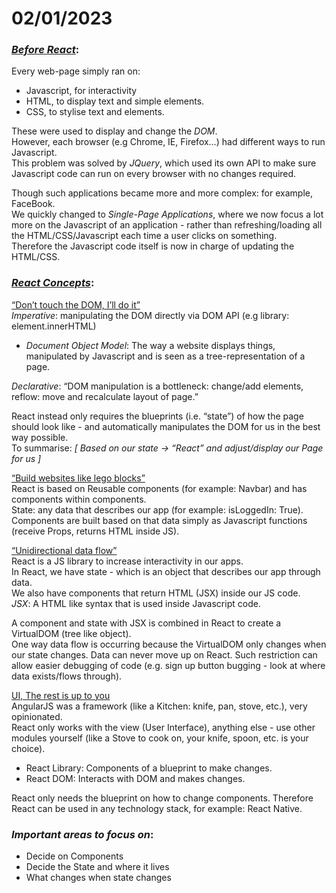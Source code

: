 # 02/01/2023

### *<u>Before React</u>*:
Every web-page simply ran on:<br>
* Javascript, for interactivity
* HTML, to display text and simple elements.
* CSS, to stylise text and elements.

These were used to display and change the _DOM_.<br>
However, each browser (e.g Chrome, IE, Firefox…) had different ways to run Javascript.<br>
This problem was solved by _JQuery_, which used its own API to make sure Javascript code can run on every browser with no changes required.<br> 

Though such applications became more and more complex: for example, FaceBook.<br> 
We quickly changed to _Single-Page Applications_, where we now focus a lot more on the Javascript of an application - rather than refreshing/loading all the HTML/CSS/Javascript each time a user clicks on something.<br> Therefore the Javascript code itself is now in charge of updating the HTML/CSS.<br>

### *<u>React Concepts</u>*:<br>
<u>“Don’t touch the DOM, I’ll do it”</u><br>
_Imperative_: manipulating the DOM directly via DOM API (e.g library: element.innerHTML)<br>
* _Document Object Model_: The way a website displays things, manipulated by Javascript and is seen as a tree-representation of a page. <br> 

_Declarative_: “DOM manipulation is a bottleneck: change/add elements, reflow: move and recalculate layout of page.”<br>

React instead only requires the blueprints (i.e. “state”) of how the page should look like - and automatically manipulates the DOM for us in the best way possible.<br>
To summarise: *[ Based on our state -> “React” and adjust/display our Page for us ]*<br>

<u>“Build websites like lego blocks”</u><br>
React is based on Reusable components (for example: Navbar) and has components within components.<br> 
State: any data that describes our app (for example: isLoggedIn: True).<br>
Components are built based on that data simply as Javascript functions (receive Props, returns HTML inside JS).<br> 

<u>“Unidirectional data flow”</u><br>
React is a JS library to increase interactivity in our apps.<br> 
In React, we have state - which is an object that describes our app through data.<br> 
We also have components that return HTML (JSX) inside our JS code.<br> 
_JSX_: A HTML like syntax that is used inside Javascript code.<br> 

A component and state with JSX is combined in React to create a VirtualDOM (tree like object).<br> 
One way data flow is occurring because the VirtualDOM only changes when our state changes. Data can never move up on React. Such restriction can allow easier debugging of code (e.g. sign up button bugging - look at where data exists/flows through).<br> 

<u>UI, The rest is up to you</u><br>
AngularJS was a framework (like a Kitchen: knife, pan, stove, etc.), very opinionated.<br>
React only works with the view (User Interface), anything else - use other modules yourself (like a Stove to cook on, your knife, spoon, etc. is your choice).<br> 

* React Library: Components of a blueprint to make changes.<br>
* React DOM: Interacts with DOM and makes changes.<br> 

React only needs the blueprint on how to change components. Therefore React can be used in any technology stack, for example: React Native.<br> 

### *Important areas to focus on*:<br> 
* Decide on Components
* Decide the State and where it lives
* What changes when state changes
